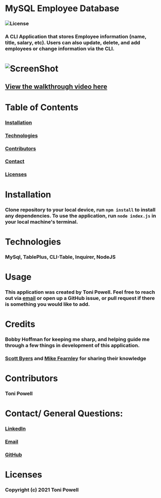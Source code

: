 # MySQL Employee Database 
### ![License](https://img.shields.io/badge/License-MIT-brightgreen.svg)
### A CLI Application that stores Employee information (name, title, salary, etc). Users can also update, delete, and add employees or change information via the CLI. 
# ![ScreenShot](https://user-images.githubusercontent.com/72999798/110673123-6557c980-819e-11eb-9655-fef844407137.gif)

## [View the walkthrough video here](https://drive.google.com/file/d/12P69lGxdnh4SjoBqS-ZvVYFF2htSps7S/view?usp=sharing)


# Table of Contents
### [Installation](#Installation)
### [Technologies](#Technologies)
### [Contributors](#Contributors)
### [Contact](#Contact)
### [Licenses](#Licenses)


# Installation 
### Clone repository to your local device, run `npm install` to install any dependencies. To use the application, run `node index.js` in your local machine's terminal.

# Technologies
### MySql, TablePlus, CLI-Table, Inquirer, NodeJS


# Usage
### This application was created by Toni Powell. Feel free to reach out via [email](tonipow3ll@gmail.com) or open up a GitHub issue, or pull request if there is something you would like to add. 

# Credits
### Bobby Hoffman for keeping me sharp, and helping guide me through a few things in development of this application. 
### [Scott Byers](https://github.com/switch120) and [Mike Fearnley](https://michaelfearnley.com/) for sharing their knowledge

# Contributors
### Toni Powell


# Contact/ General Questions:
### [LinkedIn](https://www.linkedin.com/in/tonipowell13/)
### [Email](tonipow3ll@gmail.com)
### [GitHub](tonipow3ll.github.io)

# Licenses
### Copyright (c) 2021 Toni Powell
